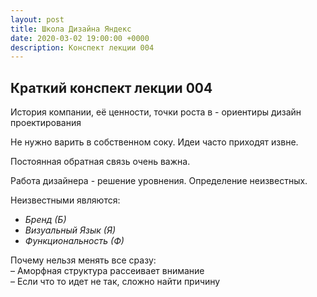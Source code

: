 ```yaml
---
layout: post
title: Школа Дизайна Яндекс
date: 2020-03-02 19:00:00 +0000
description: Конспект лекции 004
---
```

## Краткий конспект лекции 004 ##

История компании, её ценности, точки роста в - ориентиры дизайн проектирования

Не нужно варить в собственном соку. Идеи часто приходят извне.

Постоянная обратная связь очень важна.

Работа дизайнера - решение уровнения. Определение неизвестных. 

Неизвестными являются:  
* _Бренд (Б)_  
* _Визуальный Язык (Я)_  
* _Функциональность (Ф)_  

Почему нельзя менять все сразу:  
– Аморфная структура рассеивает внимание  
– Если что то идет не так, сложно найти причину  
